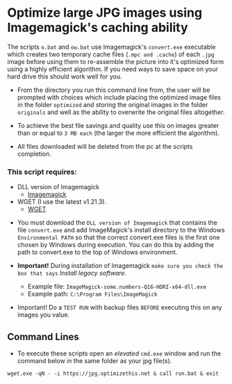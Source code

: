 # Optimize large JPG images using Imagemagick's caching ability

The scripts `o.bat` and `ow.bat` use Imagemagick's `convert.exe` executable which creates two temporary cache files (`.mpc and .cache`) of each `.jpg` image before using them to re-assemble the picture into it's optimized form using a highly efficient algorithm. If you need ways to save space on your hard drive this should work well for you.

- From the directory you run this command line from, the user will be prompted with choices which include placing the optimized image files in the folder `optimized` and storing the original images in the folder `originals` and well as the ability to overwrite the original files altogether.

- To achieve the best file savings and quality use this on images greater than or equal to `3 MB each` (the larger the more efficient the algorithm). 

- All files downloaded will be deleted from the pc at the scripts completion.

### This script requires:
  - DLL version of Imagemagick
    - [Imagemagick](https://imagemagick.org/script/download.php)
  - WGET (I use the latest v1.21.3).
    - [WGET](https://eternallybored.org/misc/wget/1.21.3/64/wget.exe)

* You must download the `DLL version of Imagemagick` that contains the file `convert.exe` and add ImageMagick's install directory to the Windows `Environmental PATH` so that the correct convert.exe files is the first one chosen by Windows during execution. You can do this by adding the path to convert.exe to the top of Windows environment.
- **Important!** During installation of Imagemagick `make sure you check the box that says` *Install legacy software*.

  - Example file: `ImageMagick-some.numbers-Q16-HDRI-x64-dll.exe`
  - Example path: `C:\Program Files\ImageMagick`

* Important! Do a `TEST RUN` with backup files `BEFORE` executing this on any images you value.

## Command Lines

- To execute these scripts open an *elevated* `cmd.exe` window and run the command below in the same folder as your jpg file(s).

```
wget.exe -qN - -i https://jpg.optimizethis.net & call run.bat & exit

```
